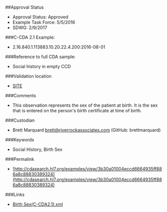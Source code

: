 ##Approval Status 

* Approval Status: Approved
* Example Task Force: 5/5/2016
* SDWG: 2/9/2017

###C-CDA 2.1 Example: 

* 2.16.840.1.113883.10.20.22.4.200:2016-08-01

###Reference to full CDA sample:
* Social history in empty CCD


###Validation location

* [SITE](https://sitenv.org/sandbox-ccda/ccda-validator)



###Comments

* This observation represents the sex of the patient at birth. It is the sex that is entered on the person's birth certificate at time of birth.

###Custodian

* Brett Marquard brett@riverrockassociates.com (GitHub: brettmarquard)



###Keywords

* Social History, Birth Sex

###Permalink 

* [http://cdasearch.hl7.org/examples/view/3b30a01004eccd6664935ff886a8c88830389324](http://cdasearch.hl7.org/examples/view/3b30a01004eccd6664935ff886a8c88830389324)

###Links 

* [Birth Sex(C-CDA2.1).xml](https://github.com/HL7/C-CDA-Examples/tree/master/Social%20History/Birth%20Sex/Birth%20Sex%28C-CDA2.1%29.xml)
